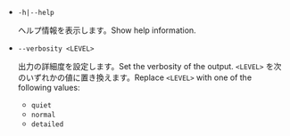 * `-h|--help`

  <span data-ttu-id="6b2ee-101">ヘルプ情報を表示します。</span><span class="sxs-lookup"><span data-stu-id="6b2ee-101">Show help information.</span></span>

* `--verbosity <LEVEL>`

  <span data-ttu-id="6b2ee-102">出力の詳細度を設定します。</span><span class="sxs-lookup"><span data-stu-id="6b2ee-102">Set the verbosity of the output.</span></span> <span data-ttu-id="6b2ee-103">`<LEVEL>` を次のいずれかの値に置き換えます。</span><span class="sxs-lookup"><span data-stu-id="6b2ee-103">Replace `<LEVEL>` with one of the following values:</span></span>
  
  * `quiet`
  * `normal`
  * `detailed`